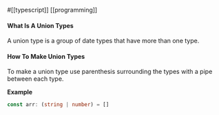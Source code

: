 #[[typescript]] [[programming]]

#### What Is A Union Types
A union type is a group of date types that have more than one type.

#### How To Make Union Types
To make a union type use parenthesis surrounding the types with a pipe between each type.

**Example**  
```typescript
const arr: (string | number) = []
```
